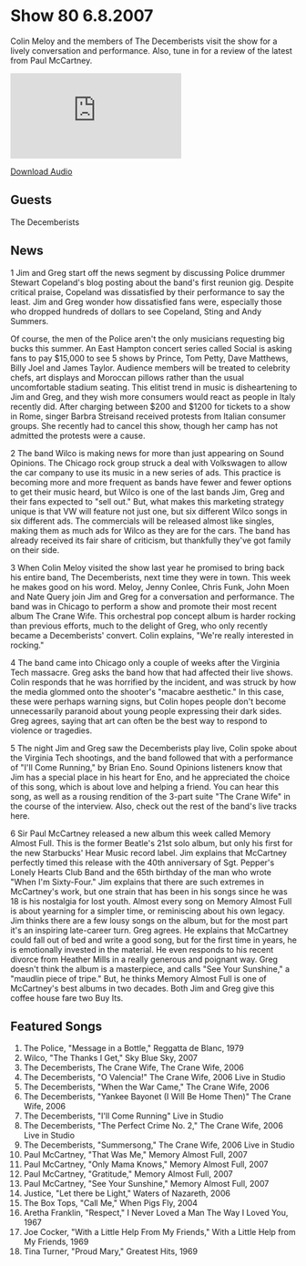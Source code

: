 # Show 80 6.8.2007
Colin Meloy and the members of The Decemberists visit the show for a lively conversation and performance. Also, tune in for a review of the latest from Paul McCartney.

![main image](http://www.soundopinions.org/images/decemberists/x.php)

[Download Audio](http://audio.soundopinions.org/streams/2007/06/so_20070608.m3u)

## Guests
The Decemberists 

## News
1 Jim and Greg start off the news segment by discussing Police drummer Stewart Copeland's blog posting about the band's first reunion gig. Despite critical praise, Copeland was dissatisfied by their performance to say the least. Jim and Greg wonder how dissatisfied fans were, especially those who dropped hundreds of dollars to see Copeland, Sting and Andy Summers. 

Of course, the men of the Police aren't the only musicians requesting big bucks this summer. An East Hampton concert series called Social is asking fans to pay $15,000 to see 5 shows by Prince, Tom Petty, Dave Matthews, Billy Joel and James Taylor. Audience members will be treated to celebrity chefs, art displays and Moroccan pillows rather than the usual uncomfortable stadium seating. This elitist trend in music is disheartening to Jim and Greg, and they wish more consumers would react as people in Italy recently did. After charging between $200 and $1200 for tickets to a show in Rome, singer Barbra Streisand received protests from Italian consumer groups. She recently had to cancel this show, though her camp has not admitted the protests were a cause.

2 The band Wilco is making news for more than just appearing on Sound Opinions. The Chicago rock group struck a deal with Volkswagen to allow the car company to use its music in a new series of ads. This practice is becoming more and more frequent as bands have fewer and fewer options to get their music heard, but Wilco is one of the last bands Jim, Greg and their fans expected to "sell out." But, what makes this marketing strategy unique is that VW will feature not just one, but six different Wilco songs in six different ads. The commercials will be released almost like singles, making them as much ads for Wilco as they are for the cars. The band has already received its fair share of criticism, but thankfully they've got family on their side.

3 When Colin Meloy visited the show last year he promised to bring back his entire band, The Decemberists, next time they were in town. This week he makes good on his word. Meloy, Jenny Conlee, Chris Funk, John Moen and Nate Query join Jim and Greg for a conversation and performance. The band was in Chicago to perform a show and promote their most recent album The Crane Wife. This orchestral pop concept album is harder rocking than previous efforts, much to the delight of Greg, who only recently became a Decemberists' convert. Colin explains, "We're really interested in rocking."

4 The band came into Chicago only a couple of weeks after the Virginia Tech massacre. Greg asks the band how that had affected their live shows. Colin responds that he was horrified by the incident, and was struck by how the media glommed onto the shooter's "macabre aesthetic." In this case, these were perhaps warning signs, but Colin hopes people don't become unnecessarily paranoid about young people expressing their dark sides. Greg agrees, saying that art can often be the best way to respond to violence or tragedies.

5 The night Jim and Greg saw the Decemberists play live, Colin spoke about the Virginia Tech shootings, and the band followed that with a performance of "I'll Come Running," by Brian Eno. Sound Opinions listeners know that Jim has a special place in his heart for Eno, and he appreciated the choice of this song, which is about love and helping a friend. You can hear this song, as well as a rousing rendition of the 3-part suite "The Crane Wife" in the course of the interview. Also, check out the rest of the band's live tracks here.

6 Sir Paul McCartney released a new album this week called Memory Almost Full. This is the former Beatle's 21st solo album, but only his first for the new Starbucks' Hear Music record label. Jim explains that McCartney perfectly timed this release with the 40th anniversary of Sgt. Pepper's Lonely Hearts Club Band and the 65th birthday of the man who wrote "When I'm Sixty-Four." Jim explains that there are such extremes in McCartney's work, but one strain that has been in his songs since he was 18 is his nostalgia for lost youth. Almost every song on Memory Almost Full is about yearning for a simpler time, or reminiscing about his own legacy. Jim thinks there are a few lousy songs on the album, but for the most part it's an inspiring late-career turn. Greg agrees. He explains that McCartney could fall out of bed and write a good song, but for the first time in years, he is emotionally invested in the material. He even responds to his recent divorce from Heather Mills in a really generous and poignant way. Greg doesn't think the album is a masterpiece, and calls "See Your Sunshine," a "maudlin piece of tripe." But, he thinks Memory Almost Full is one of McCartney's best albums in two decades. Both Jim and Greg give this coffee house fare two Buy Its.



## Featured Songs
1. The Police, "Message in a Bottle," Reggatta de Blanc, 1979
2. Wilco, "The Thanks I Get," Sky Blue Sky, 2007
3. The Decemberists, The Crane Wife, The Crane Wife, 2006
4. The Decemberists, "O Valencia!" The Crane Wife, 2006 Live in Studio
5. The Decemberists, "When the War Came," The Crane Wife, 2006
6. The Decemberists, "Yankee Bayonet (I Will Be Home Then)" The Crane Wife, 2006
7. The Decemberists, "I'll Come Running" Live in Studio
8. The Decemberists, "The Perfect Crime No. 2," The Crane Wife, 2006 Live in Studio
9. The Decemberists, "Summersong," The Crane Wife, 2006 Live in Studio
10. Paul McCartney, "That Was Me," Memory Almost Full, 2007
11. Paul McCartney, "Only Mama Knows," Memory Almost Full, 2007
12. Paul McCartney, "Gratitude," Memory Almost Full, 2007
13. Paul McCartney, "See Your Sunshine," Memory Almost Full, 2007
14. Justice, "Let there be Light," Waters of Nazareth, 2006
15. The Box Tops, "Call Me," When Pigs Fly, 2004
16. Aretha Franklin, "Respect," I Never Loved a Man The Way I Loved You, 1967
17. Joe Cocker, "With a Little Help From My Friends," With a Little Help from My Friends, 1969
18. Tina Turner, "Proud Mary," Greatest Hits, 1969
